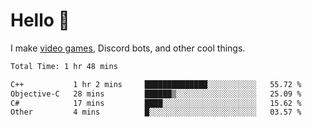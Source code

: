 <div align="left">
  <h1>Hello 👋</h1>

  <p>I make <a href="https://devbeef.com">video games</a>, Discord bots, and other cool things.</p>
</div>

<!--START_SECTION:waka-->

```txt
Total Time: 1 hr 48 mins

C++           1 hr 2 mins     ██████████████░░░░░░░░░░░   55.72 %
Objective-C   28 mins         ██████▒░░░░░░░░░░░░░░░░░░   25.09 %
C#            17 mins         ████░░░░░░░░░░░░░░░░░░░░░   15.62 %
Other         4 mins          █░░░░░░░░░░░░░░░░░░░░░░░░   03.57 %
```

<!--END_SECTION:waka-->
